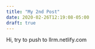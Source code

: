 ```yaml
---
title: "My 2nd Post"
date: 2020-02-26T12:19:08-05:00
draft: true
---
```

Hi, try to push to llrm.netlify.com
